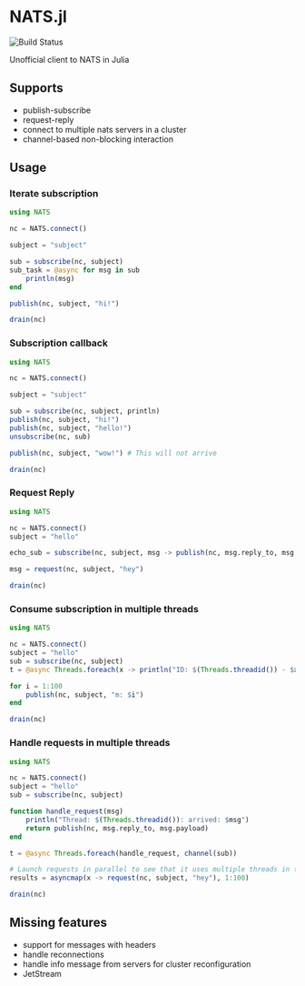 # NATS.jl

![Build Status](https://github.com/PaoloSarti/NATS.jl/actions/workflows/test.yaml/badge.svg)

Unofficial client to NATS in Julia

## Supports

  - publish-subscribe
  - request-reply
  - connect to multiple nats servers in a cluster
  - channel-based non-blocking interaction

## Usage

### Iterate subscription

```julia
using NATS

nc = NATS.connect()

subject = "subject"

sub = subscribe(nc, subject)
sub_task = @async for msg in sub
    println(msg)
end

publish(nc, subject, "hi!")

drain(nc)
```

### Subscription callback

```julia
using NATS

nc = NATS.connect()

subject = "subject"

sub = subscribe(nc, subject, println)
publish(nc, subject, "hi!")
publish(nc, subject, "hello!")
unsubscribe(nc, sub)

publish(nc, subject, "wow!") # This will not arrive

drain(nc)
```

### Request Reply

```julia
using NATS

nc = NATS.connect()
subject = "hello"

echo_sub = subscribe(nc, subject, msg -> publish(nc, msg.reply_to, msg.payload))

msg = request(nc, subject, "hey")

drain(nc)
```

### Consume subscription in multiple threads

```julia
using NATS

nc = NATS.connect()
subject = "hello"
sub = subscribe(nc, subject)
t = @async Threads.foreach(x -> println("ID: $(Threads.threadid()) - $x"), channel(sub))

for i = 1:100
    publish(nc, subject, "m: $i")
end

drain(nc)
```

### Handle requests in multiple threads

```julia
using NATS

nc = NATS.connect()
subject = "hello"
sub = subscribe(nc, subject)

function handle_request(msg)
    println("Thread: $(Threads.threadid()): arrived: $msg")
    return publish(nc, msg.reply_to, msg.payload)
end

t = @async Threads.foreach(handle_request, channel(sub))

# Launch requests in parallel to see that it uses multiple threads in the consumer
results = asyncmap(x -> request(nc, subject, "hey"), 1:100)

drain(nc)
```

## Missing features

  - support for messages with headers
  - handle reconnections
  - handle info message from servers for cluster reconfiguration
  - JetStream
